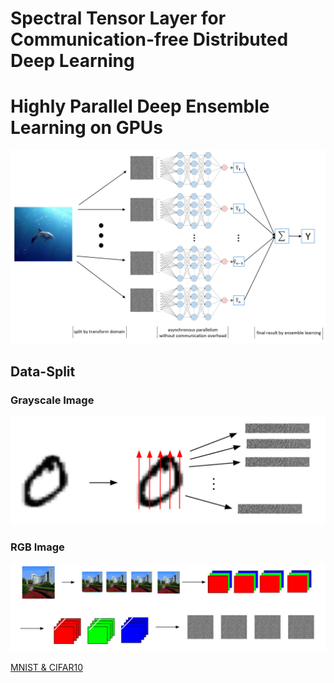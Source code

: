 # Spectral Tensor Layer for Communication-free Distributed Deep Learning
# Highly Parallel Deep Ensemble Learning on GPUs


![img.png](figs/img.png)

## Data-Split
### Grayscale Image
![img.png](figs/img_1.png)
### RGB Image
![img.png](figs/img_2.png)

[MNIST & CIFAR10](./MNIST%20&%20CIFAR10)
